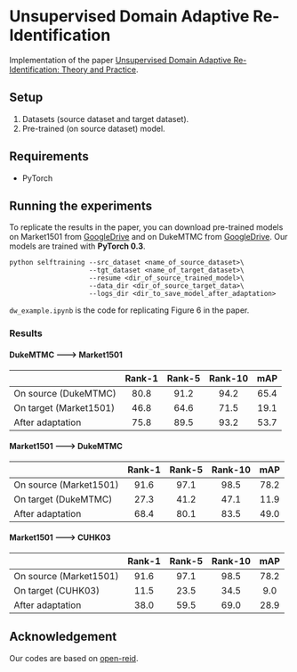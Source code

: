 # Unsupervised Domain Adaptive Re-Identification

Implementation of the paper [Unsupervised Domain Adaptive Re-Identification: Theory and Practice]().

## Setup

1. Datasets (source dataset and target dataset).
2. Pre-trained (on source dataset) model.

## Requirements

- PyTorch

## Running the experiments

To replicate the results in the paper, you can download pre-trained models on Market1501 from [GoogleDrive]() and on DukeMTMC from [GoogleDrive](). Our models are trained with __PyTorch 0.3__.

```
python selftraining --src_dataset <name_of_source_dataset>\
                    --tgt_dataset <name_of_target_dataset>\
                    --resume <dir_of_source_trained_model>\
                    --data_dir <dir_of_source_target_data>\
                    --logs_dir <dir_to_save_model_after_adaptation>
```

`dw_example.ipynb` is the code for replicating Figure 6 in the paper.

### Results

#### DukeMTMC ---> Market1501

| | Rank-1 | Rank-5 | Rank-10| mAP|
| --- | :---: | :---: | :---: | :---: |
|On source (DukeMTMC)| 80.8 | 91.2 | 94.2 | 65.4|
|On target (Market1501)| 46.8|64.6|71.5|19.1|
|After adaptation| 75.8|89.5|93.2|53.7|

#### Market1501 ---> DukeMTMC

| | Rank-1 | Rank-5 | Rank-10| mAP|
| --- | :---: | :---: | :---: | :---: |
|On source (Market1501)| 91.6 | 97.1 | 98.5 | 78.2|
|On target (DukeMTMC)| 27.3|41.2|47.1|11.9|
|After adaptation| 68.4|80.1|83.5|49.0|

#### Market1501 ---> CUHK03

| | Rank-1 | Rank-5 | Rank-10| mAP|
| --- | :---: | :---: | :---: | :---: |
|On source (Market1501)| 91.6 | 97.1 | 98.5 | 78.2|
|On target (CUHK03)| 11.5|23.5|34.5|9.0|
|After adaptation| 38.0|59.5|69.0|28.9|

## Acknowledgement

Our codes are based on [open-reid](https://github.com/Cysu/open-reid).